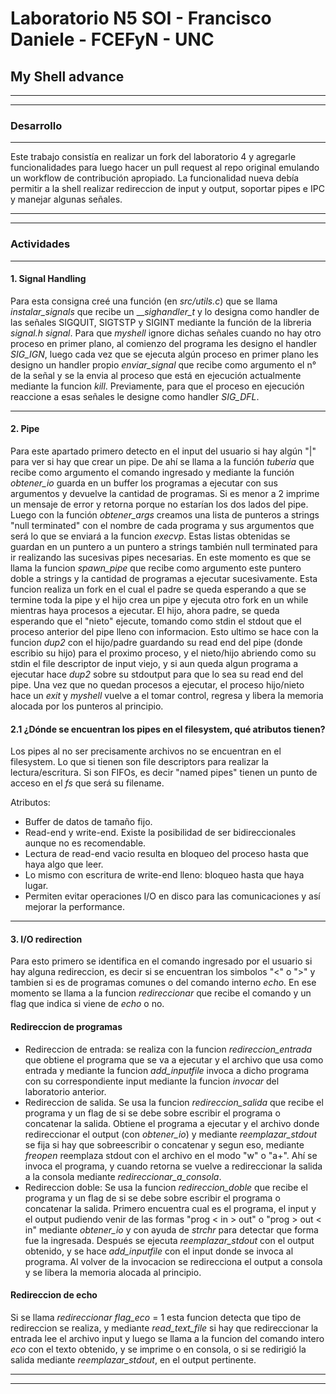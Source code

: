 # Laboratorio N5 SOI - Francisco Daniele - FCEFyN - UNC
## My Shell advance
---
---
### Desarrollo
---
Este trabajo consistía en realizar un fork del laboratorio 4 y agregarle funcionalidades para luego hacer un pull request al repo original emulando un workflow de contribución apropiado. La funcionalidad nueva debía permitir a la shell realizar redireccion de input y output, soportar pipes e IPC y manejar algunas señales.

---
---
### Actividades
---
#### 1. Signal Handling
Para esta consigna creé una función (en _src/utils.c_) que se llama _instalar_signals_ que recibe un ___sighandler_t_ y lo designa como handler de las señales SIGQUIT, SIGTSTP y SIGINT mediante la función de la libreria _signal.h_ _signal_. Para que _myshell_ ignore dichas señales cuando no hay otro proceso en primer plano, al comienzo del programa les designo el handler _SIG_IGN_, luego cada vez que se ejecuta algún proceso en primer plano les designo un handler propio _enviar_signal_ que recibe como argumento el n° de la señal y se la envia al proceso que está en ejecución actualmente mediante la funcion _kill_. Previamente, para que el proceso en ejecución reaccione a esas señales le designe como handler _SIG_DFL_.

---
#### 2. Pipe
Para este apartado primero detecto en el input del usuario si hay algún "|" para ver si hay que crear un pipe. De ahí se llama a la función _tuberia_ que recibe como argumento el comando ingresado y mediante la función _obtener_io_ guarda en un buffer los programas a ejecutar con sus argumentos y devuelve la cantidad de programas. Si es menor a 2 imprime un mensaje de error y retorna porque no estarían los dos lados del pipe. Luego con la función _obtener_args_ creamos una lista de punteros a strings "null terminated" con el nombre de cada programa y sus argumentos que será lo que se enviará a la funcion _execvp_. Estas listas obtenidas se guardan en un puntero a un puntero a strings también null terminated para ir realizando las sucesivas pipes necesarias. En este momento es que se llama la funcion _spawn_pipe_ que recibe como argumento este puntero doble a strings y la cantidad de programas a ejecutar sucesivamente. Esta funcion realiza un fork en el cual el padre se queda esperando a que se termine toda la pipe y el hijo crea un pipe y ejecuta otro fork en un while mientras haya procesos a ejecutar. El hijo, ahora padre, se queda esperando que el "nieto" ejecute, tomando como stdin el stdout que el proceso anterior del pipe lleno con informacion. Esto ultimo se hace con la funcion _dup2_ con el hijo/padre guardando su read end del pipe (donde escribio su hijo) para el proximo proceso, y el nieto/hijo abriendo como su stdin el file descriptor de input viejo, y si aun queda algun programa a ejecutar hace _dup2_ sobre su stdoutput para que lo sea su read end del pipe. Una vez que no quedan procesos a ejecutar, el proceso hijo/nieto hace un _exit_ y _myshell_ vuelve a el tomar control, regresa y libera la memoria alocada por los punteros al principio.

#### 2.1 ¿Dónde se encuentran los pipes en el filesystem, qué atributos tienen?
Los pipes al no ser precisamente archivos no se encuentran en el filesystem. Lo que si tienen son file descriptors para realizar la lectura/escritura. Si son FIFOs, es decir "named pipes" tienen un punto de acceso en el _fs_ que será su filename.

Atributos:
-   Buffer de datos de tamaño fijo.
-   Read-end y write-end. Existe la posibilidad de ser bidireccionales aunque no es recomendable.
-   Lectura de read-end vacio resulta en bloqueo del proceso hasta que haya algo que leer.
-   Lo mismo con escritura de write-end lleno: bloqueo hasta que haya lugar.
-   Permiten evitar operaciones I/O en disco para las comunicaciones y así mejorar la performance.

---
#### 3. I/O redirection 
Para esto primero se identifica en el comando ingresado por el usuario si hay alguna redireccion, es decir si se encuentran los simbolos "<" o ">" y tambien si es de programas comunes o del comando interno _echo_. En ese momento se llama a la funcion _redireccionar_ que recibe el comando y un flag que indica si viene de _echo_ o no.
#### Redireccion de programas
-   Redireccion de entrada: se realiza con la funcion _redireccion_entrada_ que obtiene el programa que se va a ejecutar y el archivo que usa como entrada y mediante la funcion _add_inputfile_ invoca a dicho programa con su correspondiente input mediante la funcion _invocar_ del laboratorio anterior.
-   Redireccion de salida. Se usa la funcion _redireccion_salida_ que recibe el programa y un flag de si se debe sobre escribir el programa o concatenar la salida. Obtiene el programa a ejecutar y el archivo donde redireccionar el output (con _obtener_io_) y mediante _reemplazar_stdout_ se fija si hay que sobreescribir o concatenar y segun eso, mediante _freopen_ reemplaza stdout con el archivo en el modo "w" o "a+". Ahí se invoca el programa, y cuando retorna se vuelve a redireccionar la salida a la consola mediante _redireccionar_a_consola_.
-   Redireccion doble: Se usa la funcion _redireccion_doble_ que recibe el programa y un flag de si se debe sobre escribir el programa o concatenar la salida. Primero encuentra cual es el programa, el input y el output pudiendo venir de las formas "prog < in > out" o "prog > out < in" mediante _obtener_io_ y con ayuda de _strchr_ para detectar que forma fue la ingresada. Después se ejecuta _reemplazar_stdout_ con el output obtenido, y se hace _add_inputfile_ con el input donde se invoca al programa. Al volver de la invocacion se redirecciona el output a consola y se libera la memoria alocada al principio.
#### Redireccion de echo
Si se llama _redireccionar_ _flag_eco_ = 1 esta funcion detecta que tipo de redireccion se realiza, y mediante _read_text_file_ si hay que redireccionar la entrada lee el archivo input y luego se llama a la funcion del comando intero _eco_ con el texto obtenido, y se imprime o en consola, o si se redirigió la salida mediante _reemplazar_stdout_, en el output pertinente.

---
---